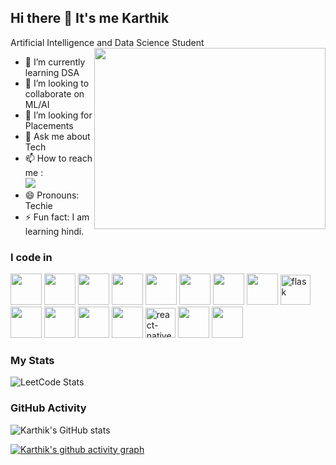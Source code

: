 ## Hi there 👋 It's me Karthik

Artificial Intelligence and Data Science Student
<img align="right" width="370" height="290" src="https://i.pinimg.com/originals/47/f0/34/47f0342cec72b800463bf003eac1257e.gif">
- 🌱 I’m currently learning DSA
- 👯 I’m looking to collaborate on ML/AI
- 🤔 I’m looking for Placements
- 💬 Ask me about Tech
- 📫 How to reach me :
<br /> [<img src="https://img.shields.io/badge/LinkedIn-0077B5?style=for-the-badge&logo=linkedin&logoColor=white" />](https://www.linkedin.com/in/karthikrajask/)
- 😄 Pronouns: Techie
- ⚡ Fun fact: I am learning hindi.

### I code in
<img height="50" width="50" src="https://img.icons8.com/color/48/000000/python.png" /> <img height="50" width="50" src="https://img.icons8.com/color/48/000000/c-programming.png" /> <img height="50" width="50" src="https://img.icons8.com/color/48/000000/java-coffee-cup-logo.png" /> <img height="50" width="50" src="https://img.icons8.com/color/48/000000/html-5.png" /> <img height="50" width="50" src="https://img.icons8.com/color/48/000000/css3.png" /> <img height="50" width="50" src="https://img.icons8.com/color/48/000000/bootstrap.png" /> <img height="50" width="50" src="https://img.icons8.com/color/48/000000/javascript.png"/> 
 <img height="50" width="50" src="https://img.icons8.com/color/48/000000/tensorflow.png" /> <img width="48" height="48" src="https://img.icons8.com/color/48/flask.png" alt="flask" /> <img height="50" width="50" src="https://img.icons8.com/color/48/000000/google-firebase-console.png" /> <img height="50" width="50" src="https://img.icons8.com/color/48/000000/mysql-logo.png" /> <img height="50" width="50" src="https://img.icons8.com/color/48/000000/mongodb.png" /> <img height="50" width="50" src="https://img.icons8.com/color/48/000000/nodejs.png" /> <img width="48" height="48" src="https://img.icons8.com/color/48/react-native.png" alt="react-native" /> <img height="50" width="50" src="https://img.icons8.com/fluency/48/000000/handlebar-mustache.png" /> <img height="50" width="50" src="https://img.icons8.com/color/48/null/graphql.png" />


### My Stats
![LeetCode Stats](https://leetcard.jacoblin.cool/user6501WT?theme=unicorn&font=Montaga&ext=heatmap)

### GitHub Activity
![Karthik's GitHub stats](https://github-readme-stats.vercel.app/api?username=karthikrajask&theme=dark&show_icons=true&&hide=issues,contribs)

[![Karthik's github activity graph](https://github-readme-activity-graph.vercel.app/graph?username=karthikrajask&bg_color=050505&color=f5f5f5&line=0cc62b&point=ffffff&area=true&hide_border=true)](https://github.com/ashutosh00710/github-readme-activity-graph)

